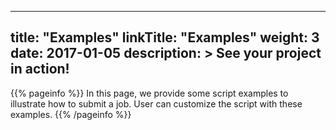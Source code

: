 
---
title: "Examples"
linkTitle: "Examples"
weight: 3
date: 2017-01-05
description: >
  See your project in action!
---

{{% pageinfo %}}
In this page, we provide some script examples to illustrate how to submit a job. User can customize the script with these examples.
{{% /pageinfo %}}


